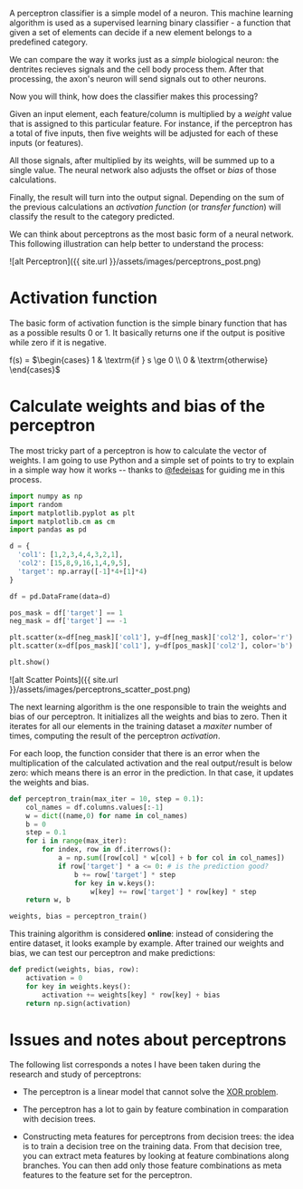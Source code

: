 A perceptron classifier is a simple model of a neuron. This machine learning algorithm is used as a supervised learning binary classifier - a function that given a set of elements can decide if a new element belongs to a predefined category.

We can compare the way it works just as a *simple* biological neuron: the dentrites recieves signals and the cell body process them. After that processing, the axon's neuron will send signals out to other neurons.

Now you will think, how does the classifier makes this processing?

Given an input element, each feature/column is multiplied by a *weight* value that is assigned to this particular feature. For instance, if the perceptron has a total of five inputs, then five weights will be adjusted for each of these inputs (or features).

All those signals, after multiplied by its weights, will be summed up to a single value. The neural network also adjusts the offset or *bias* of those calculations.

Finally, the result will turn into the output signal. Depending on the sum of the previous calculations an *activation function* (or *transfer function*) will classify the result to the category predicted. 

We can think about perceptrons as the most basic form of a neural network. This following illustration can help better to understand the process:

![alt Perceptron]({{ site.url }}/assets/images/perceptrons_post.png)

# Activation function

The basic form of activation function is the simple binary function that has as a possible results 0 or 1. It basically returns one if the output is positive while zero if it is negative.

f(s) = $\begin{cases} 1 & \textrm{if } s \ge 0 \\ 0 & \textrm{otherwise} \end{cases}$

# Calculate weights and bias of the perceptron

The most tricky part of a perceptron is how to calculate the vector of weights. I am going to use Python and a simple set of points to try to explain in a simple way how it works -- thanks to [@fedeisas](https://twitter.com/fedeisas) for guiding me in this process.


```python
import numpy as np
import random
import matplotlib.pyplot as plt
import matplotlib.cm as cm
import pandas as pd

d = {
  'col1': [1,2,3,4,4,3,2,1],
  'col2': [15,8,9,16,1,4,9,5],
  'target': np.array([-1]*4+[1]*4)
}

df = pd.DataFrame(data=d)

pos_mask = df['target'] == 1
neg_mask = df['target'] == -1

plt.scatter(x=df[neg_mask]['col1'], y=df[neg_mask]['col2'], color='r')
plt.scatter(x=df[pos_mask]['col1'], y=df[pos_mask]['col2'], color='b')

plt.show()
```

![alt Scatter Points]({{ site.url }}/assets/images/perceptrons_scatter_post.png)

The next learning algorithm is the one responsible to train the weights and bias of our perceptron. It initializes all the weights and bias to zero. Then it iterates for all our elements in the training dataset a *maxiter* number of times, computing the result of the perceptron *activation*.

For each loop, the function consider that there is an error when the multiplication of the calculated activation and the real output/result is below zero: which means there is an error in the prediction. In that case, it updates the weights and bias.

```python
def perceptron_train(max_iter = 10, step = 0.1):
    col_names = df.columns.values[:-1]
    w = dict((name,0) for name in col_names)
    b = 0
    step = 0.1
    for i in range(max_iter):
        for index, row in df.iterrows():
            a = np.sum([row[col] * w[col] + b for col in col_names])
            if row['target'] * a <= 0: # is the prediction good?
                b += row['target'] * step
                for key in w.keys():
                    w[key] += row['target'] * row[key] * step
    return w, b

weights, bias = perceptron_train()

```

This training algorithm is considered **online**: instead of considering the entire dataset, it looks example by example. After trained our weights and bias, we can test our perceptron and make predictions:

```python
def predict(weights, bias, row):
    activation = 0
    for key in weights.keys():
        activation += weights[key] * row[key] + bias
    return np.sign(activation)
``` 

# Issues and notes about perceptrons

The following list corresponds a notes I have been taken during the research and study of perceptrons:

- The perceptron is a linear model that cannot solve the [XOR problem](http://toritris.weebly.com/perceptron-5-xor-how--why-neurons-work-together.html).

- The perceptron has a lot to gain by feature combination in comparation with decision trees.

- Constructing meta features for perceptrons from decision trees: the idea is to train a decision tree on the training data. From that decision tree, you can extract meta features by looking at feature combinations along branches. You can then add only those feature combinations as meta features to the feature set for the perceptron.

